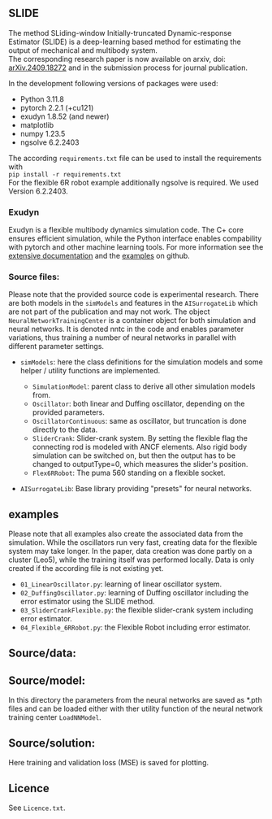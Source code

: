 ## SLIDE

The method SLiding-window Initially-truncated Dynamic-response Estimator (SLIDE) is a deep-learning based method for estimating the output of mechanical and multibody system.   
The corresponding research paper is now available on arxiv, doi: [arXiv.2409.18272](https://doi.org/10.48550/arXiv.2409.18272) and in the submission process for journal publication. 

In the development following versions of packages were used: 
* Python 3.11.8
* pytorch 2.2.1 (+cu121)
* exudyn 1.8.52 (and newer)
* matplotlib 
* numpy 1.23.5  
* ngsolve 6.2.2403

The according `requirements.txt` file can be used to install the requirements with  
`pip install -r requirements.txt`   
For the flexible 6R robot example additionally ngsolve is required. We used Version 6.2.2403. 

### Exudyn
Exudyn is a flexible multibody dynamics simulation code. The C+ core ensures efficient simulation, while the Python interface enables compability with pytorch and other machine learning tools. 
For more information see the [extensive documentation](https://exudyn.readthedocs.io/en/latest/docs/RST/Exudyn.html) and the [examples](https://github.com/jgerstmayr/EXUDYN/tree/master/main/pythonDev/Examples) on github.


### Source files: 
Please note that the provided source code is experimental research. There are both models in the `simModels` and features in the `AISurrogateLib` which are not part of the publication and may not work. 
The object `NeuralNetworkTrainingCenter` is a container object for both simulation and neural networks. It is denoted nntc in the code and enables parameter variations, thus training a number of neural networks in parallel with different parameter settings. 

* `simModels`: here the class definitions for the simulation models and some helper / utility functions are implemented.
    * `SimulationModel`: parent class to derive all other simulation models from. 
    * `Oscillator`: both linear and Duffing oscillator, depending on the provided parameters. 
    * `OscillatorContinuous`: same as oscillator, but truncation is done directly to the data. 
    * `SliderCrank`: Slider-crank system. By setting the flexible flag the connecting rod is modeled with ANCF elements. Also rigid body simulation can be switched on, but then the output has to be changed to outputType=0, which measures the slider's position. 
    * `Flex6RRobot`: The puma 560 standing on a flexible socket. 


* `AISurrogateLib`: Base library providing "presets" for neural networks. 


## examples
Please note that all examples also create the associated data from the simulation. While the oscillators run very fast, creating data for the flexible system may take longer. In the paper, data creation was done partly on a cluster (Leo5), while  the training itself was performed locally. Data is only created if the according file is not existing yet. 

* `01_LinearOscillator.py`: learning of linear oscillator system. 
* `02_DuffingOscillator.py`: learning of Duffing oscillator including the error estimator using the SLIDE method. 
* `03_SliderCrankFlexible.py`: the flexible slider-crank system including error estimator. 
* `04_Flexible_6RRobot.py`: the Flexible Robot including error estimator. 

## Source/data: 


## Source/model: 
In this directory the parameters from the neural networks are saved as *.pth files and can be loaded either with ther utility function of the neural network training center  `LoadNNModel`. 

## Source/solution: 
Here training and validation loss (MSE) is saved for plotting. 

## Licence 
See `Licence.txt`.
